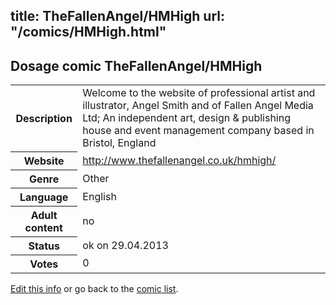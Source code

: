 title: TheFallenAngel/HMHigh
url: "/comics/HMHigh.html"
---
Dosage comic TheFallenAngel/HMHigh
-----------------------------------------

<p id="msg"></p>
<script type="text/javascript">
if (window.location.search === '?edit_info_mail=sent_ok') {
  var elem = document.getElementById("msg");
  elem.innerHTML = 'Edited information sucessfully sent.';
  elem.className = 'ok';
}
</script>
<table class="comicinfo">
<tr>
<th>Description</th><td>Welcome to the website of professional artist and illustrator, Angel Smith and of Fallen Angel Media Ltd; An independent art, design &amp; publishing house and event management company based in Bristol, England</td>
</tr>
<tr>
<th>Website</th><td><a href="http://www.thefallenangel.co.uk/hmhigh/">http://www.thefallenangel.co.uk/hmhigh/</a></td>
</tr>
<tr>
<th>Genre</th><td>Other</td>
</tr>
<tr>
<th>Language</th><td>English</td>
</tr>
<tr>
<th>Adult content</th><td>no</td>
</tr>
<tr>
<th>Status</th><td>ok on 29.04.2013</td>
</tr>
<tr>
<th>Votes</th><td>0</td>
</tr>
</table>

[Edit this info](HMHigh_edit.html) or go back to the [comic list](../comic-index.html).
